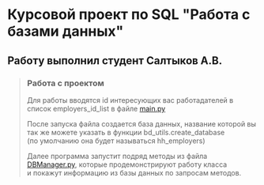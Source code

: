 # Курсовой проект по SQL "Работа с базами данных"
## Работу выполнил студент Салтыков А.В.

>### Работа с проектом
>Для работы вводятся id интересующих вас работадателей в список employers_id_list в файле [main.py](main.py)
> 
>После запуска файла создается база данных, название которой вы так же можете указать в функции bd_utils.create_database <br />
(по умолчанию она будет называться hh_employers)
>
> Далее программа запустит подряд методы из файла [DBManager.py](src/DBManager.py), которые продемонстрируют работу класса <br />
> и покажут информацию из базы данных по запросам методов.



##
###

##
###

##
###

